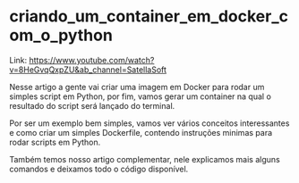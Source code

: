 # criando_um_container_em_docker_com_o_python

Link: https://www.youtube.com/watch?v=8HeGvqQxpZU&ab_channel=SatellaSoft

Nesse artigo a gente vai criar uma imagem em Docker para rodar um simples script em Python, por fim, vamos gerar um container na qual o resultado do script será lançado do terminal.

Por ser um exemplo bem simples, vamos ver vários conceitos interessantes e como criar um simples Dockerfile, contendo instruções minimas para rodar scripts em Python.

Também temos nosso artigo complementar, nele explicamos mais alguns comandos e deixamos todo o código disponível.
